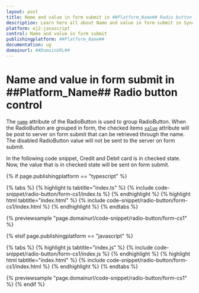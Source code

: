 ```yaml
---
layout: post
title: Name and value in form submit in ##Platform_Name## Radio button control | Syncfusion
description: Learn here all about Name and value in form submit in Syncfusion ##Platform_Name## Radio button control of Syncfusion Essential JS 2 and more.
platform: ej2-javascript
control: Name and value in form submit 
publishingplatform: ##Platform_Name##
documentation: ug
domainurl: ##DomainURL##
---
```


# Name and value in form submit in ##Platform_Name## Radio button control

The [`name`](../../api/radio-button#name) attribute of the RadioButton is used to group RadioButton. When the RadioButton are grouped in form, the checked items [`value`](../../api/radio-button#value) attribute will be post to server on form submit that can be retrieved through the name. The disabled RadioButton value will not be sent to the server on form submit.

In the following code snippet, Credit and Debit card is in checked state.
Now, the value that is in checked state will be sent on form submit.

{% if page.publishingplatform == "typescript" %}

 {% tabs %}
{% highlight ts tabtitle="index.ts" %}
{% include code-snippet/radio-button/form-cs1/index.ts %}
{% endhighlight %}
{% highlight html tabtitle="index.html" %}
{% include code-snippet/radio-button/form-cs1/index.html %}
{% endhighlight %}
{% endtabs %}
        
{% previewsample "page.domainurl/code-snippet/radio-button/form-cs1" %}

{% elsif page.publishingplatform == "javascript" %}

{% tabs %}
{% highlight js tabtitle="index.js" %}
{% include code-snippet/radio-button/form-cs1/index.js %}
{% endhighlight %}
{% highlight html tabtitle="index.html" %}
{% include code-snippet/radio-button/form-cs1/index.html %}
{% endhighlight %}
{% endtabs %}

{% previewsample "page.domainurl/code-snippet/radio-button/form-cs1" %}
{% endif %}